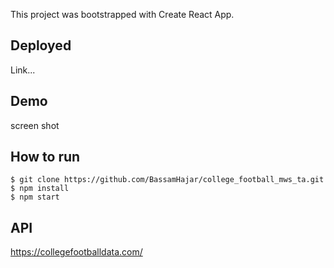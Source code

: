 This project was bootstrapped with Create React App.

## Deployed

Link...

## Demo

screen shot

## How to run
```
$ git clone https://github.com/BassamHajar/college_football_mws_ta.git
$ npm install
$ npm start
```

## API
https://collegefootballdata.com/


